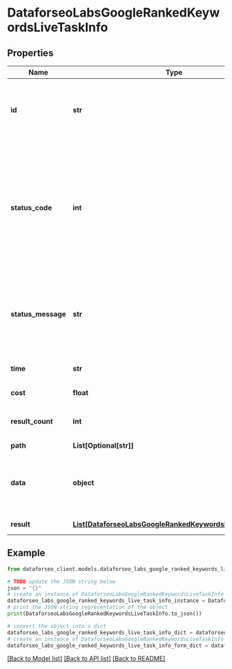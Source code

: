 # DataforseoLabsGoogleRankedKeywordsLiveTaskInfo


## Properties

Name | Type | Description | Notes
------------ | ------------- | ------------- | -------------
**id** | **str** | task identifier unique task identifier in our system in the UUID format | [optional] 
**status_code** | **int** | status code of the task generated by DataForSEO, can be within the following range: 10000-60000 you can find the full list of the response codes here | [optional] 
**status_message** | **str** | informational message of the task you can find the full list of general informational messages here | [optional] 
**time** | **str** | execution time, seconds | [optional] 
**cost** | **float** | total tasks cost, USD | [optional] 
**result_count** | **int** | number of elements in the result array | [optional] 
**path** | **List[Optional[str]]** | URL path | [optional] 
**data** | **object** | contains the same parameters that you specified in the POST request | [optional] 
**result** | [**List[DataforseoLabsGoogleRankedKeywordsLiveResultInfo]**](DataforseoLabsGoogleRankedKeywordsLiveResultInfo.md) | array of results | [optional] 

## Example

```python
from dataforseo_client.models.dataforseo_labs_google_ranked_keywords_live_task_info import DataforseoLabsGoogleRankedKeywordsLiveTaskInfo

# TODO update the JSON string below
json = "{}"
# create an instance of DataforseoLabsGoogleRankedKeywordsLiveTaskInfo from a JSON string
dataforseo_labs_google_ranked_keywords_live_task_info_instance = DataforseoLabsGoogleRankedKeywordsLiveTaskInfo.from_json(json)
# print the JSON string representation of the object
print(DataforseoLabsGoogleRankedKeywordsLiveTaskInfo.to_json())

# convert the object into a dict
dataforseo_labs_google_ranked_keywords_live_task_info_dict = dataforseo_labs_google_ranked_keywords_live_task_info_instance.to_dict()
# create an instance of DataforseoLabsGoogleRankedKeywordsLiveTaskInfo from a dict
dataforseo_labs_google_ranked_keywords_live_task_info_form_dict = dataforseo_labs_google_ranked_keywords_live_task_info.from_dict(dataforseo_labs_google_ranked_keywords_live_task_info_dict)
```
[[Back to Model list]](../README.md#documentation-for-models) [[Back to API list]](../README.md#documentation-for-api-endpoints) [[Back to README]](../README.md)


